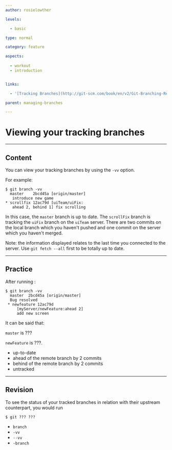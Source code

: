 ```yaml
---
author: rosielowther

levels:

  - basic

type: normal

category: feature

aspects:
  
  - workout
  - introduction


links:

  - '[Tracking Branches](http://git-scm.com/book/en/v2/Git-Branching-Remote-Branches){documentation}'

parent: managing-branches

---
```


# Viewing your tracking branches

---
## Content

You can view your tracking branches by using the `-vv` option.

For example:
```
$ git branch -vv
  master    2bcd45a [origin/master]
   introduce new game
* scrollfix 12ac79d [uiTeam/uiFix: 
   ahead 2, behind 1] fix scrolling
```
In this case, the `master` branch is up to date. The `scrollFix` branch is tracking the `uiFix` branch on the `uiTeam` server. There are two commits on the local branch which you haven't pushed and one commit on the server which you haven't merged.

Note: the information displayed relates to the last time you connected to the server. Use `git fetch --all` first to be totally up to date.

---
## Practice

After running :
```
$ git branch -vv
  master  2bcd45a [origin/master]
  Bug resolved
 * newfeature 12ac79d 
     [myServer/newFeature:ahead 2]
     add new screen
```
It can be said that:

`master` is ??? 

`newFeature` is ???.


* up-to-date
* ahead of the remote branch by 2 commits
* behind of the remote branch by 2 commits
* untracked

---
## Revision

To see the status of your tracked branches in relation with their upstream counterpart, you would run
```
$ git ??? ???
```

* `branch`
* `-vv`
* `--vv`
* `-branch`

 
